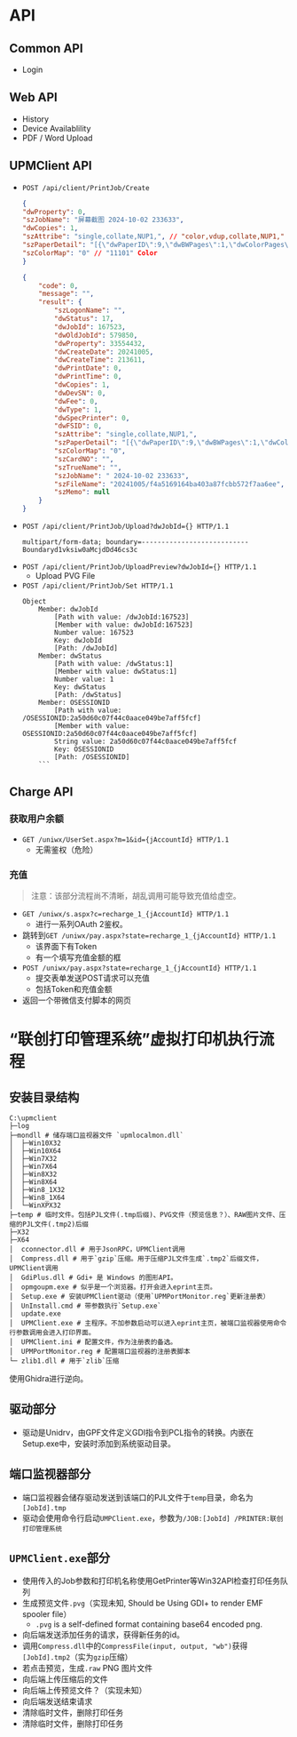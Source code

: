 # API
## Common API
+ Login
## Web API
+ History
+ Device Availablility
+ PDF / Word Upload
## UPMClient API
+ `POST /api/client/PrintJob/Create`
    ```json
    {
    "dwProperty": 0,
    "szJobName": "屏幕截图 2024-10-02 233633",
    "dwCopies": 1,
    "szAttribe": "single,collate,NUP1,", // "color,vdup,collate,NUP1," // vdup means Vertical Duplex. // "color,hdup,collate,NUP1,"
    "szPaperDetail": "[{\"dwPaperID\":9,\"dwBWPages\":1,\"dwColorPages\":0,\"dwPaperNum\":1}]", // dwPaperID 9 means A4 dwBWPages 5 dwColorPages 0, dwPaperNum 3. // Notice dwPaper Num is calculated by total paper number.
    "szColorMap": "0" // "11101" Color
    }
    ```
    ```json
    {
        "code": 0,
        "message": "",
        "result": {
            "szLogonName": "",
            "dwStatus": 17,
            "dwJobId": 167523,
            "dwOldJobId": 579850,
            "dwProperty": 33554432,
            "dwCreateDate": 20241005,
            "dwCreateTime": 213611,
            "dwPrintDate": 0,
            "dwPrintTime": 0,
            "dwCopies": 1,
            "dwDevSN": 0,
            "dwFee": 0,
            "dwType": 1,
            "dwSpecPrinter": 0,
            "dwFSID": 0,
            "szAttribe": "single,collate,NUP1,",
            "szPaperDetail": "[{\"dwPaperID\":9,\"dwBWPages\":1,\"dwColorPages\":0,\"dwPaperNum\":1}]",
            "szColorMap": "0",
            "szCardNO": "",
            "szTrueName": "",
            "szJobName": " 2024-10-02 233633",
            "szFileName": "20241005/f4a5169164ba403a87fcbb572f7aa6ee",
            "szMemo": null
        }
    }
    ```
+ `POST /api/client/PrintJob/Upload?dwJobId={} HTTP/1.1 `
    ```
    multipart/form-data; boundary=---------------------------Boundaryd1vksiw0aMcjdDd46cs3c
    ```
+ `POST /api/client/PrintJob/UploadPreview?dwJobId={} HTTP/1.1`
  + Upload PVG File 
+ `POST /api/client/PrintJob/Set HTTP/1.1`
    ```
    Object
        Member: dwJobId
            [Path with value: /dwJobId:167523]
            [Member with value: dwJobId:167523]
            Number value: 167523
            Key: dwJobId
            [Path: /dwJobId]
        Member: dwStatus
            [Path with value: /dwStatus:1]
            [Member with value: dwStatus:1]
            Number value: 1
            Key: dwStatus
            [Path: /dwStatus]
        Member: OSESSIONID
            [Path with value: /OSESSIONID:2a50d60c07f44c0aace049be7aff5fcf]
            [Member with value: OSESSIONID:2a50d60c07f44c0aace049be7aff5fcf]
            String value: 2a50d60c07f44c0aace049be7aff5fcf
            Key: OSESSIONID
            [Path: /OSESSIONID]
        ```
## Charge API
### 获取用户余额
+ `GET /uniwx/UserSet.aspx?m=1&id={jAccountId} HTTP/1.1`
    + 无需鉴权（危险）

### 充值

> 注意：该部分流程尚不清晰，胡乱调用可能导致充值给虚空。

+ `GET /uniwx/s.aspx?c=recharge_1_{jAccountId} HTTP/1.1` 
    + 进行一系列OAuth 2鉴权。
+ 跳转到`GET /uniwx/pay.aspx?state=recharge_1_{jAccountId} HTTP/1.1`
    + 该界面下有Token
    + 有一个填写充值金额的框
+ `POST /uniwx/pay.aspx?state=recharge_1_{jAccountId} HTTP/1.1`
    + 提交表单发送POST请求可以充值
    + 包括Token和充值金额
+ 返回一个带微信支付脚本的网页

# “联创打印管理系统”虚拟打印机执行流程

## 安装目录结构
```
C:\upmclient
├─log
├─mondll # 储存端口监视器文件 `upmlocalmon.dll`
│  ├─Win10X32
│  ├─Win10X64
│  ├─Win7X32
│  ├─Win7X64
│  ├─Win8X32
│  ├─Win8X64
│  ├─Win8_1X32
│  ├─Win8_1X64
│  └─WinXPX32
├─temp # 临时文件。包括PJL文件(.tmp后缀)、PVG文件（预览信息？）、RAW图片文件、压缩的PJL文件(.tmp2)后缀
├─X32
├─X64
│  cconnector.dll # 用于JsonRPC，UPMClient调用
│  Compress.dll # 用于`gzip`压缩。用于压缩PJL文件生成`.tmp2`后缀文件，UPMClient调用
│  GdiPlus.dll # Gdi+ 是 Windows 的图形API。
│  opmgoupm.exe # 似乎是一个浏览器。打开会进入eprint主页。
│  Setup.exe # 安装UPMClient驱动（使用`UPMPortMonitor.reg`更新注册表）
│  UnInstall.cmd # 带参数执行`Setup.exe`
│  update.exe
│  UPMClient.exe # 主程序。不加参数启动可以进入eprint主页，被端口监视器使用命令行参数调用会进入打印界面。
│  UPMClient.ini # 配置文件，作为注册表的备选。
│  UPMPortMonitor.reg # 配置端口监视器的注册表脚本
└─ zlib1.dll # 用于`zlib`压缩
```

使用Ghidra进行逆向。

## 驱动部分
+ 驱动是Unidrv，由GPF文件定义GDI指令到PCL指令的转换。内嵌在Setup.exe中，安装时添加到系统驱动目录。

## 端口监视器部分
+ 端口监视器会储存驱动发送到该端口的PJL文件于`temp`目录，命名为`[JobId].tmp`
+ 驱动会使用命令行启动`UMPClient.exe`，参数为`/JOB:[JobId] /PRINTER:联创打印管理系统`

## `UPMClient.exe`部分
+ 使用传入的Job参数和打印机名称使用GetPrinter等Win32API检查打印任务队列
+ 生成预览文件`.pvg`（实现未知, Should be Using GDI+ to render EMF spooler file）
    + `.pvg` is a self-defined format containing base64 encoded png.
+ 向后端发送添加任务的请求，获得新任务的id。
+ 调用`Compress.dll`中的`CompressFile(input, output, "wb")`获得`[JobId].tmp2`（实为`gzip`压缩）
+ 若点击预览，生成`.raw` PNG 图片文件
+ 向后端上传压缩后的文件
+ 向后端上传预览文件？（实现未知）
+ 向后端发送结束请求
+ 清除临时文件，删除打印任务
+ 清除临时文件，删除打印任务
